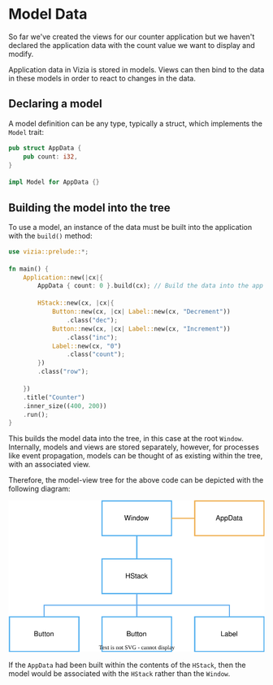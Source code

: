 # Model Data

So far we've created the views for our counter application but we haven't declared the application data with the count value we want to display and modify.

Application data in Vizia is stored in models. Views can then bind to the data in these models in order to react to changes in the data.

## Declaring a model

A model definition can be any type, typically a struct, which implements the `Model` trait:

```rust
pub struct AppData {
    pub count: i32,
}

impl Model for AppData {}
```

## Building the model into the tree

To use a model, an instance of the data must be built into the application with the `build()` method:

```rust
use vizia::prelude::*;

fn main() {
    Application::new(|cx|{
        AppData { count: 0 }.build(cx); // Build the data into the app

        HStack::new(cx, |cx|{
            Button::new(cx, |cx| Label::new(cx, "Decrement"))
                .class("dec");
            Button::new(cx, |cx| Label::new(cx, "Increment"))
                .class("inc");
            Label::new(cx, "0")
                .class("count");
        })
        .class("row");

    })
    .title("Counter")
    .inner_size((400, 200))
    .run();
}

```
This builds the model data into the tree, in this case at the root `Window`. Internally, models and views are stored separately, however, for processes like event propagation, models can be thought of as existing within the tree, with an associated view.

Therefore, the model-view tree for the above code can be depicted with the following diagram:
<p align="center">
<img src="img/model_view_tree.svg" alt="Diagram of a basic model-view tree depicting a Window view, with an associated AppData model, as well as a child HStack view with two child Button views and a Label view">
</p>

If the `AppData` had been built within the contents of the `HStack`, then the model would be associated with the `HStack` rather than the `Window`.